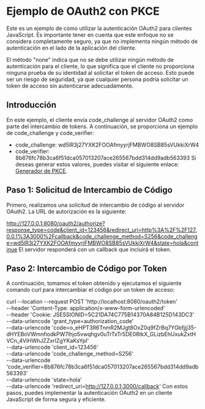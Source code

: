 # Ejemplo de OAuth2 con PKCE
Este es un ejemplo de cómo utilizar la autenticación OAuth2 para clientes JavaScript. Es importante tener en cuenta que este enfoque no se considera completamente seguro, ya que no implementa ningún método de autenticación en el lado de la aplicación del cliente.

El método "none" indica que no se debe utilizar ningún método de autenticación para el cliente, lo que significa que el cliente no proporciona ninguna prueba de su identidad al solicitar el token de acceso. Esto puede ser un riesgo de seguridad, ya que cualquier persona podría solicitar un token de acceso sin autenticarse adecuadamente.



## Introducción

En este ejemplo, el cliente envía code_challenge al servidor OAuth2 como parte del intercambio de tokens. A continuación, se proporciona un ejemplo de code_challenge y code_verifier:

- code_challenge: wd5lR3j27YXK2FOOAfmyyrjFMBWO8SB85sVUkkiXrW4
- code_verifier: 8b876fc78b3ca6f51dca057013207ace265567bdd314dd9adb563393
Si deseas generar estos valores, puedes visitar el siguiente enlace: [Generador de PKCE](https://example-app.com/pkce).

## Paso 1: Solicitud de Intercambio de Código
Primero, realizamos una solicitud de intercambio de código al servidor OAuth2. La URL de autorización es la siguiente:

http://127.0.0.1:8080/oauth2/authorize?response_type=code&client_id=123456&redirect_uri=http%3A%2F%2F127.0.0.1%3A3000%2Fcallback&code_challenge_method=S256&code_challenge=wd5lR3j27YXK2FOOAfmyyrjFMBWO8SB85sVUkkiXrW4&state=hola&continue
El servidor responderá con un callback que incluirá el token.

## Paso 2: Intercambio de Código por Token
A continuación, tomamos el token obtenido y ejecutamos el siguiente comando curl para intercambiar el código por un token de acceso:


curl --location --request POST 'http://localhost:8080/oauth2/token' \
--header 'Content-Type: application/x-www-form-urlencoded' \
--header 'Cookie: JSESSIONID=5C21DA74C775B14370A84B125D143DC3' \
--data-urlencode 'grant_type=authorization_code' \
--data-urlencode 'code=o_eHPT3R6TnmR2MJgt8OxZ0q9fZrBq7YGbfjjj35-dHYEBoVWmnfiodkPW7lhjo5vwqhgv0uTrTxTr5DE08tkX_GLizbEhUxukZxtHVCn_4ViHWhJZZxrlZgYKaKsYpI' \
--data-urlencode 'client_id=123456' \
--data-urlencode 'code_challenge_method=S256' \
--data-urlencode 'code_verifier=8b876fc78b3ca6f51dca057013207ace265567bdd314dd9adb563393' \
--data-urlencode 'state=hola' \
--data-urlencode 'redirect_uri=http://127.0.0.1:3000/callback'
Con estos pasos, puedes implementar la autenticación OAuth2 en un cliente JavaScript de forma segura y eficiente.
